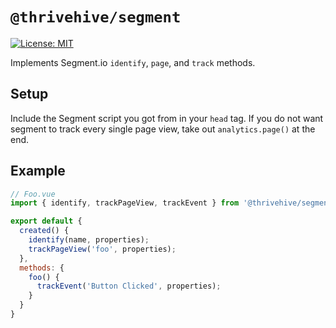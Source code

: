 # `@thrivehive/segment`
[![License: MIT](https://img.shields.io/badge/License-MIT-green.svg)](https://opensource.org/licenses/MIT)

Implements Segment.io `identify`, `page`, and `track` methods.

## Setup
Include the Segment script you got from  in your `head` tag. If you do not want segment to track every single page view, take out `analytics.page()` at the end.

## Example
```js
// Foo.vue
import { identify, trackPageView, trackEvent } from '@thrivehive/segment';

export default {
  created() {
    identify(name, properties);
    trackPageView('foo', properties);
  },
  methods: {
    foo() {
      trackEvent('Button Clicked', properties);
    }
  }
}
```
